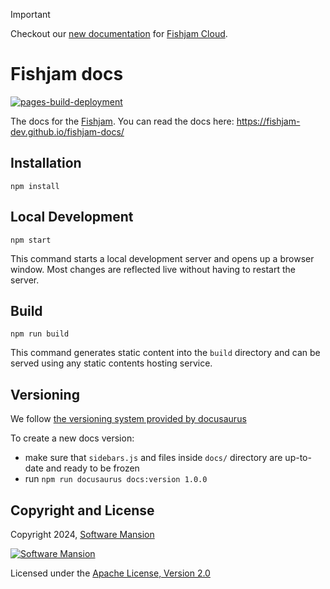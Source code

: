 > [!IMPORTANT]  
> Checkout our [new documentation](https://github.com/fishjam-cloud/documentation) for [Fishjam Cloud](https://fishjam.io/).

# Fishjam docs

[![pages-build-deployment](https://github.com/fishjam-dev/fishjam-docs/actions/workflows/build_pages.yml/badge.svg)](https://github.com/fishjam-dev/fishjam-docs/actions/workflows/pages/pages-build-deployment)

The docs for the [Fishjam](https://github.com/fishjam-dev/fishjam).
You can read the docs here: https://fishjam-dev.github.io/fishjam-docs/

## Installation

```
npm install
```

## Local Development

```
npm start
```

This command starts a local development server and opens up a browser window. Most changes are reflected live without having to restart the server.

## Build

```
npm run build
```

This command generates static content into the `build` directory and can be served using any static contents hosting service.

## Versioning

We follow [the versioning system provided by docusaurus](https://docusaurus.io/docs/versioning)

To create a new docs version:

- make sure that `sidebars.js` and files inside `docs/` directory are up-to-date and ready to be frozen
- run `npm run docusaurus docs:version 1.0.0`

## Copyright and License

Copyright 2024, [Software Mansion](https://swmansion.com/?utm_source=git&utm_medium=readme&utm_campaign=fishjam)

[![Software Mansion](https://logo.swmansion.com/logo?color=white&variant=desktop&width=200&tag=membrane-github)](https://swmansion.com/?utm_source=git&utm_medium=readme&utm_campaign=fishjam)

Licensed under the [Apache License, Version 2.0](LICENSE)

